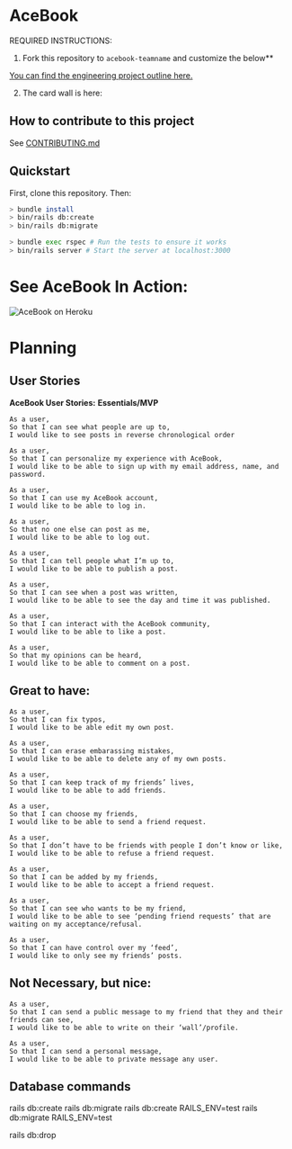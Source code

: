 # AceBook

REQUIRED INSTRUCTIONS:

1. Fork this repository to `acebook-teamname` and customize
the below**

[You can find the engineering project outline here.](https://github.com/makersacademy/course/tree/master/engineering_projects/rails)

2. The card wall is here: <please update>

## How to contribute to this project
See [CONTRIBUTING.md](CONTRIBUTING.md)

## Quickstart

First, clone this repository. Then:

```bash
> bundle install
> bin/rails db:create
> bin/rails db:migrate

> bundle exec rspec # Run the tests to ensure it works
> bin/rails server # Start the server at localhost:3000
```
# See AceBook In Action:
![AceBook on Heroku](https://acebook-team-life-savers.herokuapp.com/)

# Planning
## User Stories

**AceBook User Stories:**
**Essentials/MVP**
```
As a user,
So that I can see what people are up to,
I would like to see posts in reverse chronological order

As a user,
So that I can personalize my experience with AceBook,
I would like to be able to sign up with my email address, name, and password.

As a user,
So that I can use my AceBook account,
I would like to be able to log in.

As a user,
So that no one else can post as me,
I would like to be able to log out.

As a user,
So that I can tell people what I’m up to,
I would like to be able to publish a post.

As a user,
So that I can see when a post was written,
I would like to be able to see the day and time it was published.

As a user,
So that I can interact with the AceBook community,
I would like to be able to like a post.

As a user,
So that my opinions can be heard,
I would like to be able to comment on a post.
```
**Great to have:**
-------
```
As a user,
So that I can fix typos,
I would like to be able edit my own post.

As a user,
So that I can erase embarassing mistakes,
I would like to be able to delete any of my own posts.

As a user,
So that I can keep track of my friends’ lives,
I would like to be able to add friends.

As a user,
So that I can choose my friends,
I would like to be able to send a friend request.

As a user,
So that I don’t have to be friends with people I don’t know or like,
I would like to be able to refuse a friend request.

As a user,
So that I can be added by my friends,
I would like to be able to accept a friend request.

As a user,
So that I can see who wants to be my friend,
I would like to be able to see ‘pending friend requests’ that are waiting on my acceptance/refusal.

As a user,
So that I can have control over my ‘feed’,
I would like to only see my friends’ posts.
```
**Not Necessary, but nice:**
-------
```
As a user,
So that I can send a public message to my friend that they and their friends can see,
I would like to be able to write on their ‘wall’/profile.

As a user,
So that I can send a personal message,
I would like to be able to private message any user.
```

## Database commands

rails db:create
rails db:migrate
rails db:create RAILS_ENV=test
rails db:migrate RAILS_ENV=test

rails db:drop